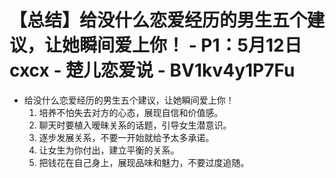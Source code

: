 # 【总结】给没什么恋爱经历的男生五个建议，让她瞬间爱上你！ - P1：5月12日cxcx - 楚儿恋爱说 - BV1kv4y1P7Fu

-   给没什么恋爱经历的男生五个建议，让她瞬间爱上你！
    1.  培养不怕失去对方的心态，展现自信和价值感。
    2.  聊天时要植入暧昧关系的话题，引导女生潜意识。
    3.  逐步发展关系，不要一开始就给予太多承诺。
    4.  让女生为你付出，建立平衡的关系。
    5.  把钱花在自己身上，展现品味和魅力，不要过度追随。